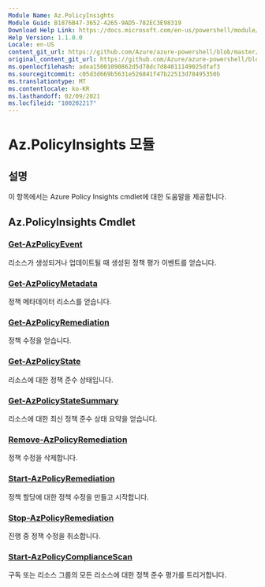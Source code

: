 ```yaml
---
Module Name: Az.PolicyInsights
Module Guid: B1876B47-3652-4265-9AD5-782EC3E98319
Download Help Link: https://docs.microsoft.com/en-us/powershell/module/az.policyinsights
Help Version: 1.1.0.0
Locale: en-US
content_git_url: https://github.com/Azure/azure-powershell/blob/master/src/PolicyInsights/PolicyInsights/help/Az.PolicyInsights.md
original_content_git_url: https://github.com/Azure/azure-powershell/blob/master/src/PolicyInsights/PolicyInsights/help/Az.PolicyInsights.md
ms.openlocfilehash: adea15001090862d5d78dc7d84011149025dfaf3
ms.sourcegitcommit: c05d3d669b5631e526841f47b22513d78495350b
ms.translationtype: MT
ms.contentlocale: ko-KR
ms.lasthandoff: 02/09/2021
ms.locfileid: "100202217"
---
```

# Az.PolicyInsights 모듈
## 설명
이 항목에서는 Azure Policy Insights cmdlet에 대한 도움말을 제공합니다.

## Az.PolicyInsights Cmdlet
### [Get-AzPolicyEvent](Get-AzPolicyEvent.md)
리소스가 생성되거나 업데이트될 때 생성된 정책 평가 이벤트를 얻습니다.

### [Get-AzPolicyMetadata](Get-AzPolicyMetadata.md)
정책 메타데이터 리소스를 얻습니다.

### [Get-AzPolicyRemediation](Get-AzPolicyRemediation.md)
정책 수정을 얻습니다.

### [Get-AzPolicyState](Get-AzPolicyState.md)
리소스에 대한 정책 준수 상태입니다.

### [Get-AzPolicyStateSummary](Get-AzPolicyStateSummary.md)
리소스에 대한 최신 정책 준수 상태 요약을 얻습니다.

### [Remove-AzPolicyRemediation](Remove-AzPolicyRemediation.md)
정책 수정을 삭제합니다.

### [Start-AzPolicyRemediation](Start-AzPolicyRemediation.md)
정책 할당에 대한 정책 수정을 만들고 시작합니다.

### [Stop-AzPolicyRemediation](Stop-AzPolicyRemediation.md)
진행 중 정책 수정을 취소합니다.

### [Start-AzPolicyComplianceScan](Start-AzPolicyComplianceScan.md)
구독 또는 리소스 그룹의 모든 리소스에 대한 정책 준수 평가를 트리거합니다.

